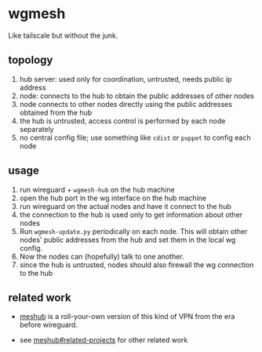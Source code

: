 # wgmesh

Like tailscale but without the junk.

## topology

1. hub server: used only for coordination, untrusted, needs public ip address
2. node: connects to the hub to obtain the public addresses of other nodes
3. node connects to other nodes directly using the public addresses
   obtained from the hub
4. the hub is untrusted, access control is performed by each node separately
5. no central config file; use something like `cdist` or `puppet` to config each node

## usage

1. run wireguard + `wgmesh-hub` on the hub machine
2. open the hub port in the wg interface on the hub machine
3. run wireguard on the actual nodes and have it connect to the hub
4. the connection to the hub is used only to get information about other nodes
5. Run `wgmesh-update.py` periodically on each node. This will obtain other nodes'
   public addresses from the hub and set them in the local wg config.
6. Now the nodes can (hopefully) talk to one another.
7. since the hub is untrusted, nodes should also firewall the wg connection to the hub

## related work

* [meshub](https://github.com/ziman/meshub) is a roll-your-own version of this
  kind of VPN from the era before wireguard.

* see [meshub#related-projects](https://github.com/ziman/meshub?tab=readme-ov-file#related-projects)
  for other related work
